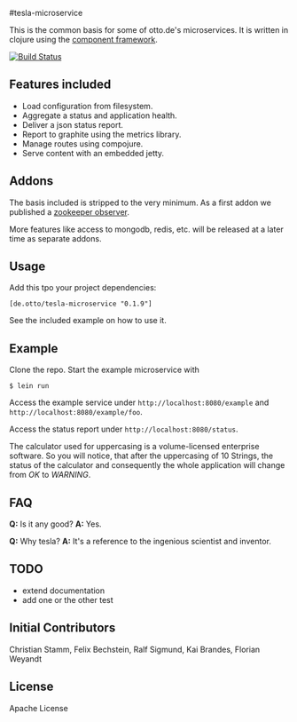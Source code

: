 #tesla-microservice

This is the common basis for some of otto.de's microservices. It is written in clojure using the [component framework](https://github.com/stuartsierra/component).

[![Build Status](https://travis-ci.org/otto-de/tesla-microservice.svg)](https://travis-ci.org/otto-de/tesla-microservice)

## Features included

* Load configuration from filesystem.
* Aggregate a status and application health.
* Deliver a json status report.
* Report to graphite using the metrics library.
* Manage routes using compojure.
* Serve content with an embedded jetty.

## Addons

The basis included is stripped to the very minimum. As a first addon we published a [zookeeper observer](https://github.com/otto-de/tesla-zookeeper-observer).

More features like access to mongodb, redis, etc. will be released at a later time as separate addons.


## Usage

Add this tpo your project dependencies:

`[de.otto/tesla-microservice "0.1.9"]`

See the included example on how to use it.

## Example

Clone the repo. Start the example microservice with

`$ lein run`

Access the example service under `http://localhost:8080/example` and `http://localhost:8080/example/foo`.

Access the status report under `http://localhost:8080/status`.

The calculator used for uppercasing is a volume-licensed enterprise software.
So you will notice, that after the uppercasing of 10 Strings, the status of the calculator and consequently the whole application will change from *OK* to *WARNING*.


## FAQ

**Q:** Is it any good? **A:** Yes.

**Q:** Why tesla? **A:** It's a reference to the ingenious scientist and inventor.


## TODO

* extend documentation
* add one or the other test

## Initial Contributors

Christian Stamm, Felix Bechstein, Ralf Sigmund, Kai Brandes, Florian Weyandt

## License
Apache License
